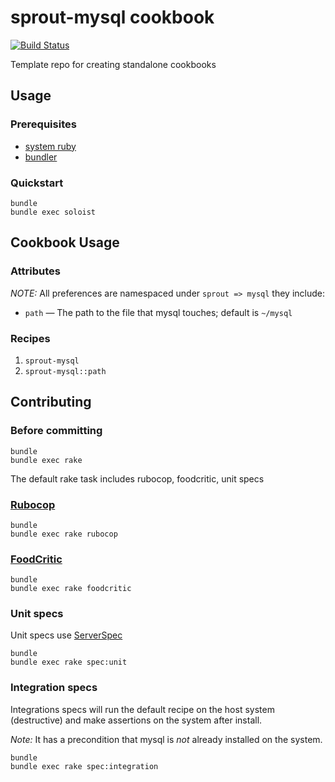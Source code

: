 # sprout-mysql cookbook

[![Build Status](https://travis-ci.org/pivotal-sprout/sprout-mysql.png?branch=master)](https://travis-ci.org/pivotal-sprout/sprout-mysql)

Template repo for creating standalone cookbooks

## Usage

### Prerequisites

- [system ruby](.ruby-version)
- [bundler](http://bundler.io/)

### Quickstart

```
bundle
bundle exec soloist
```

## Cookbook Usage

### Attributes

*NOTE:* All preferences are namespaced under `sprout => mysql` they include:

* `path` &mdash; The path to the file that mysql touches; default is `~/mysql`

### Recipes

1. `sprout-mysql`
1. `sprout-mysql::path`

## Contributing

### Before committing

```
bundle
bundle exec rake
```

The default rake task includes rubocop, foodcritic, unit specs

### [Rubocop](https://github.com/bbatsov/rubocop)

```
bundle
bundle exec rake rubocop
```

### [FoodCritic](http://acrmp.github.io/foodcritic/)

```
bundle
bundle exec rake foodcritic
```

### Unit specs

Unit specs use [ServerSpec](http://serverspec.org/)

```
bundle
bundle exec rake spec:unit
```

### Integration specs

Integrations specs will run the default recipe on the host system (destructive) and make assertions on the system after
install.

*Note:* It has a precondition that mysql is _not_ already installed on the system.

```
bundle
bundle exec rake spec:integration
```
